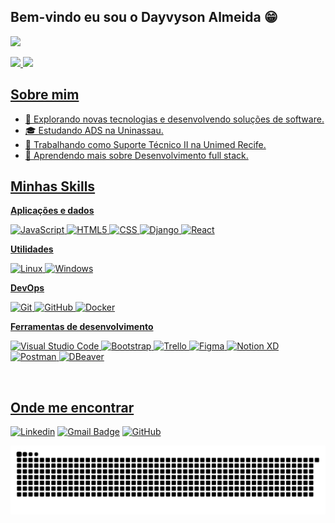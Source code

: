 ## Bem-vindo eu sou o Dayvyson Almeida 😁
![](https://komarev.com/ghpvc/?DayvysonAlmeida=iuricode&color=006bed)

 <div>
   <a href="https://github.com/DayvysonAlmeida">
   <img height="170em" src="https://github-readme-stats.vercel.app/api?username=dayvysonalmeida&show_icons=true&theme=merko&include_all_commits=true&count_private=true"/>
   <img height="170em" src="https://github-readme-stats.vercel.app/api/top-langs/?username=dayvysonalmeida&layout=compact&langs_count=6&theme=merko"/>
</div>

## Sobre mim

- 🤔 Explorando novas tecnologias e desenvolvendo soluções de software.
- 🎓 Estudando ADS na Uninassau.
- 💼 Trabalhando como Suporte Técnico II na Unimed Recife.
- 🌱 Aprendendo mais sobre Desenvolvimento full stack.

## Minhas Skills

**Aplicações e dados**


![JavaScript](https://img.shields.io/badge/-JavaScript-333333?style=flat&logo=javascript)
![HTML5](https://img.shields.io/badge/-HTML5-333333?style=flat&logo=HTML5)
![CSS](https://img.shields.io/badge/-CSS-333333?style=flat&logo=CSS3&logoColor=1572B6)
![Django](https://img.shields.io/badge/Django-092E20?style=flat&logo=django&logoColor=white)
![React](https://img.shields.io/badge/-React%20-333333?style=flat&logo=react)

**Utilidades**

![Linux](https://img.shields.io/badge/Linux-E34F26?style=flat&logo=linux&logoColor=black)
![Windows](https://img.shields.io/badge/Windows-017AD7?style=flat&logo=windows&logoColor=white)

**DevOps**

![Git](https://img.shields.io/badge/-Git-333333?style=flat&logo=git)
![GitHub](https://img.shields.io/badge/-GitHub-333333?style=flat&logo=github)
![Docker](https://img.shields.io/badge/-Docker-333333?style=flat&logo=docker)


**Ferramentas de desenvolvimento**

![Visual Studio Code](https://img.shields.io/badge/-Visual%20Studio%20Code-333333?style=flat&logo=visual-studio-code&logoColor=007ACC)
![Bootstrap](https://img.shields.io/badge/Bootstrap-563D7C?style=flat&logo=bootstrap&logoColor=white)
![Trello](https://img.shields.io/badge/-Trello-333333?style=flat&logo=trello&logoColor=007ACC)
![Figma](https://img.shields.io/badge/-Figma-333333?style=flat&logo=figma&logoColor=007ACC)
![Notion XD](https://img.shields.io/badge/Notion-000000?style=flat&logo=notion&logoColor=007ACC)
![Postman](https://img.shields.io/badge/-Postman-000000?style=flat&logo=postman&logoColor=007ACC)
![DBeaver](https://img.shields.io/badge/-DBeaver-000000?style=flat&logo=DBeaver&logoColor=007ACC)


<br/>


## Onde me encontrar

[![Linkedin](https://img.shields.io/badge/-DayvysonAlmeida-blue?style=flat-square&logo=Linkedin&logoColor=white&link=https://www.linkedin.com/in/dayvyson-almeida)](https://www.linkedin.com/in/dayvyson-almeida)
[![Gmail Badge](https://img.shields.io/badge/-dayvysonalmeida@gmail.com-006bed?style=flat-square&logo=Gmail&logoColor=white&link=mailto:SEU-EMAIL)](mailto:dayvysonalmeida@gmail.com)
[![GitHub](https://img.shields.io/github/followers/iuricode?label=follow&style=social)](https://github.com/DayvysonAlmeida)



  <picture>
  <source media="(prefers-color-scheme: dark)" srcset="https://raw.githubusercontent.com/dayvysonalmeida/dayvysonalmeida/output/github-contribution-grid-snake-dark.svg">
  <source media="(prefers-color-scheme: light)" srcset="https://raw.githubusercontent.com/dayvysonalmeida/dayvysonalmeida/output/github-contribution-grid-snake.svg">
  <img alt="github contribution grid snake animation" src="https://raw.githubusercontent.com/dayvysonalmeida/dayvysonalmeida/output/github-contribution-grid-snake.svg">
</picture>
  
